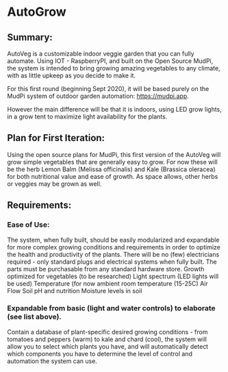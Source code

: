 # AutoGrow

## Summary:
AutoVeg is a customizable indoor veggie garden that you can fully automate. Using IOT - RaspberryPI, and built on the Open Source MudPi, the system is intended to bring growing amazing vegetables to any climate, with as little upkeep as you decide to make it. 

For this first round (beginning Sept 2020), it will be based purely on the MudPi system of outdoor garden automation: https://mudpi.app. 

However the main difference will be that it is indoors, using LED grow lights, in a grow tent to maximize light availability for the plants. 

## Plan for First Iteration: 
Using the open source plans for MudPi, this first version of the AutoVeg will grow simple vegetables that are generally easy to grow. For now these will be the herb Lemon Balm (Melissa officinalis) and Kale (Brassica oleracea) for both nutritional value and ease of growth. As space allows, other herbs or veggies may be grown as well. 

## Requirements: 
### Ease of Use: 
The system, when fully built, should be easily modularized and expandable for more complex growing conditions and requirements in order to optimize the health and productivity of the plants. 
There will be no (few) electricians required - only standard plugs and electrical systems when fully built. 
The parts must be purchasable from any standard hardware store. 
Growth optimized for vegetables (to be researched)
Light spectrum (LED lights will be used)
Temperature (for now ambient room temperature (15-25C)
Air Flow
Soil pH and nutrition
Moisture levels in soil
### Expandable from basic (light and water controls) to elaborate (see list above).
Contain a database of plant-specific desired growing conditions - from tomatoes and peppers (warm) to kale and chard (cool), the system will allow you to select which plants you have, and will automatically detect which components you have to determine the level of control and automation the system can use. 



